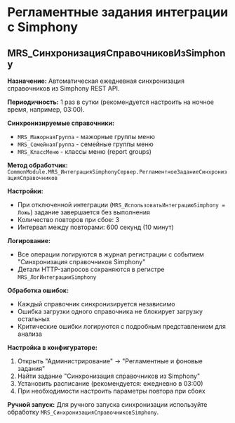 # Регламентные задания интеграции с Simphony

## MRS_СинхронизацияСправочниковИзSimphony

**Назначение:** Автоматическая ежедневная синхронизация справочников из Simphony REST API.

**Периодичность:** 1 раз в сутки (рекомендуется настроить на ночное время, например, 03:00).

**Синхронизируемые справочники:**
- `MRS_МажорнаяГруппа` - мажорные группы меню
- `MRS_СемейнаяГруппа` - семейные группы меню  
- `MRS_КлассМеню` - классы меню (report groups)

**Метод обработчик:** `CommonModule.MRS_ИнтеграцияSimphonyСервер.РегламентноеЗаданиеСинхронизацияСправочников`

**Настройки:**
- При отключенной интеграции (`MRS_ИспользоватьИнтеграциюSimphony = Ложь`) задание завершается без выполнения
- Количество повторов при сбое: 3
- Интервал между повторами: 600 секунд (10 минут)

**Логирование:**
- Все операции логируются в журнал регистрации с событием "Синхронизация справочников Simphony"
- Детали HTTP-запросов сохраняются в регистре `MRS_ЛогИнтеграцииSimphony`

**Обработка ошибок:**
- Каждый справочник синхронизируется независимо
- Ошибка загрузки одного справочника не блокирует загрузку остальных
- Критические ошибки логируются с подробным представлением для анализа

**Настройка в конфигураторе:**
1. Открыть "Администрирование" -> "Регламентные и фоновые задания"
2. Найти задание "Синхронизация справочников из Simphony"
3. Установить расписание (рекомендуется: ежедневно в 03:00)
4. При необходимости настроить параметры повтора при сбоях

**Ручной запуск:**
Для ручного запуска синхронизации используйте обработку `MRS_СинхронизацияСправочниковSimphony`.

